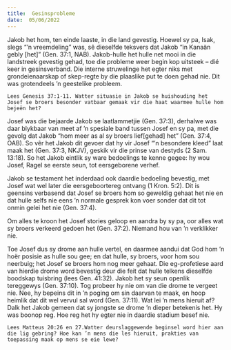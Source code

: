 ```yaml
---
title:  Gesinsprobleme
date:  05/06/2022
---
```


Jakob het hom, ten einde laaste, in die land gevestig. Hoewel sy pa, Isak, slegs “’n vreemdeling” was, sê dieselfde teksvers dat Jakob “in Kanaän gebly [het]” (Gen. 37:1, NAB). Jakob-hulle het hulle net mooi in die landstreek gevestig gehad, toe die probleme weer begin kop uitsteek – dié keer in gesinsverband. Die interne struwelinge het egter niks met grondeienaarskap of skep-regte by die plaaslike put te doen gehad nie. Dit was grotendeels ’n geestelike probleem.

`Lees Genesis 37:1-11. Watter situasie in Jakob se huishouding het Josef se broers besonder vatbaar gemaak vir die haat waarmee hulle hom bejeën het?`

Josef was die bejaarde Jakob se laatlammetjie (Gen. 37:3), derhalwe was daar blykbaar van meet af ’n spesiale band tussen Josef en sy pa, met die gevolg dat Jakob “hom meer as al sy broers lief[gehad] het” (Gen. 37:4, OAB). So vêr het Jakob dit gevoer dat hy vir Josef “’n besondere kleed” laat maak het (Gen. 37:3, NKJV), geskik vir die prinse van destyds (2 Sam. 13:18). So het Jakob eintlik sy ware bedoelings te kenne gegee: hy wou Josef, Ragel se eerste seun, tot eersgeborene verhef.

Jakob se testament het inderdaad ook daardie bedoeling bevestig, met Josef wat wel later die eersgeboortereg ontvang (1 Kron. 5:2). Dit is geensins verbasend dat Josef se broers hom so geweldig gehaat het nie en dat hulle selfs nie eens ’n normale gesprek kon voer sonder dat dit tot onmin gelei het nie (Gen. 37:4).

Om alles te kroon het Josef stories geloop en aandra by sy pa, oor alles wat sy broers verkeerd gedoen het (Gen. 37:2). Niemand hou van ’n verklikker nie.

Toe Josef dus sy drome aan hulle vertel, en daarmee aandui dat God hom ’n hoër posisie as hulle sou gee; en dat hulle, sy broers, voor hom sou neerbuig; het Josef se broers hom nog meer gehaat. Die eg-profetiese aard van hierdie drome word bevestig deur die feit dat hulle telkens dieselfde boodskap tuisbring (lees Gen. 41:32). Jakob het sy seun openlik tereggewys (Gen. 37:10). Tog probeer hy nie om van die drome te vergeet nie. Nee, hy bepeins dit in ’n poging om sin daarvan te maak, en hoop heimlik dat dit wel vervul sal word (Gen. 37:11). Wat lei ’n mens hieruit af? Dalk het Jakob gemeen dat sy jongste se drome ’n dieper betekenis het. Hy was boonop reg. Hoe reg het hy egter nie in daardie stadium besef nie.

`Lees Matteus 20:26 en 27.Watter deurslaggewende beginsel word hier aan die lig gebring? Hoe kan ’n mens die les hieruit, prakties van toepassing maak op mens se eie lewe?`